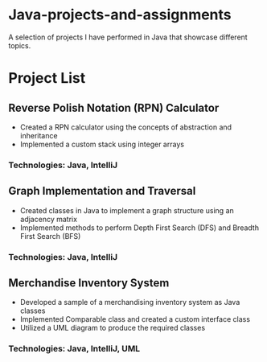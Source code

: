 # Java-projects-and-assignments
A selection of projects I have performed in Java that showcase different topics.
# Project List
## Reverse Polish Notation (RPN) Calculator
- Created a RPN calculator using the concepts of abstraction and inheritance
- Implemented a custom stack using integer arrays
### Technologies: Java, IntelliJ

## Graph Implementation and Traversal
- Created classes in Java to implement a graph structure using an adjacency matrix
- Implemented methods to perform Depth First Search (DFS) and Breadth First Search (BFS)
### Technologies: Java, IntelliJ

## Merchandise Inventory System
- Developed a sample of a merchandising inventory system as Java classes
- Implemented Comparable<Item> class and created a custom interface class
- Utilized a UML diagram to produce the required classes
### Technologies: Java, IntelliJ, UML
